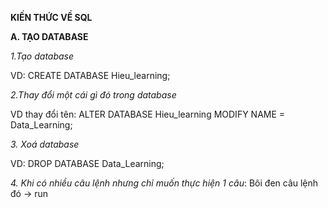 **KIẾN THỨC VỀ SQL**

**A. TẠO DATABASE**

*1.Tạo database*

VD: CREATE DATABASE Hieu_learning;

*2.Thay đổi một cái gì đó trong database*

VD thay đổi tên: ALTER DATABASE Hieu_learning MODIFY NAME = Data_Learning;

*3. Xoá database*

VD: DROP DATABASE Data_Learning;

*4. Khi có nhiều câu lệnh nhưng chỉ muốn thực hiện 1 câu*: Bôi đen câu lệnh đó -> run
